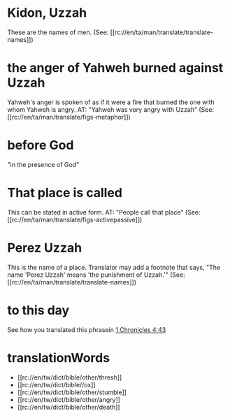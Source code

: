 # Kidon, Uzzah

These are the names of men. (See: [[rc://en/ta/man/translate/translate-names]])

# the anger of Yahweh burned against Uzzah

Yahweh's anger is spoken of as if it were a fire that burned the one with whom Yahweh is angry. AT: "Yahweh was very angry with Uzzah" (See: [[rc://en/ta/man/translate/figs-metaphor]])

# before God

"in the presence of God"

# That place is called

This can be stated in active form. AT: "People call that place" (See: [[rc://en/ta/man/translate/figs-activepassive]])

# Perez Uzzah

This is the name of a place. Translator may add a footnote that says, "The name 'Perez Uzzah' means 'the punishment of Uzzah.'" (See: [[rc://en/ta/man/translate/translate-names]])

# to this day

See how you translated this phrasein [1 Chronicles 4:43](../04/42.md)

# translationWords

* [[rc://en/tw/dict/bible/other/thresh]]
* [[rc://en/tw/dict/bible//ox]]
* [[rc://en/tw/dict/bible/other/stumble]]
* [[rc://en/tw/dict/bible/other/angry]]
* [[rc://en/tw/dict/bible/other/death]]
